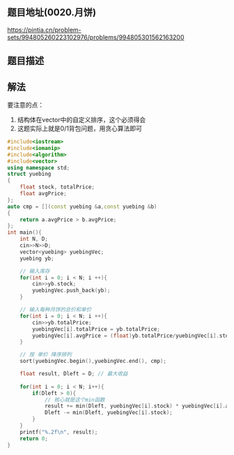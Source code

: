 ## 题目地址(0020.月饼)

https://pintia.cn/problem-sets/994805260223102976/problems/994805301562163200

## 题目描述

## 解法

要注意的点：
1. 结构体在vector中的自定义排序，这个必须得会
2. 这题实际上就是0/1背包问题，用贪心算法即可

```cpp
#include<iostream>
#include<iomanip>
#include<algorithm>
#include<vector>
using namespace std;
struct yuebing
{
    float stock, totalPrice; 
    float avgPrice;
};
auto cmp = [](const yuebing &a,const yuebing &b)
{
    return a.avgPrice > b.avgPrice;
};
int main(){
    int N, D;
    cin>>N>>D;
    vector<yuebing> yuebingVec;
    yuebing yb;

    // 输入库存
    for(int i = 0; i < N; i ++){
        cin>>yb.stock;
        yuebingVec.push_back(yb);
    }

    // 输入每种月饼的总价和单价
    for(int i = 0; i < N; i ++){
        cin>>yb.totalPrice;
        yuebingVec[i].totalPrice = yb.totalPrice;
        yuebingVec[i].avgPrice = (float)yb.totalPrice/yuebingVec[i].stock;
    }

    // 按 单价 降序排列
    sort(yuebingVec.begin(),yuebingVec.end(), cmp);

    float result, Dleft = D; // 最大收益
    
    for(int i = 0; i < N; i++){
        if(Dleft > 0){
            // 核心就是这个min函数
            result += min(Dleft, yuebingVec[i].stock) * yuebingVec[i].avgPrice;
            Dleft -= min(Dleft, yuebingVec[i].stock);
        }
    }
    printf("%.2f\n", result);
    return 0;
}
```

